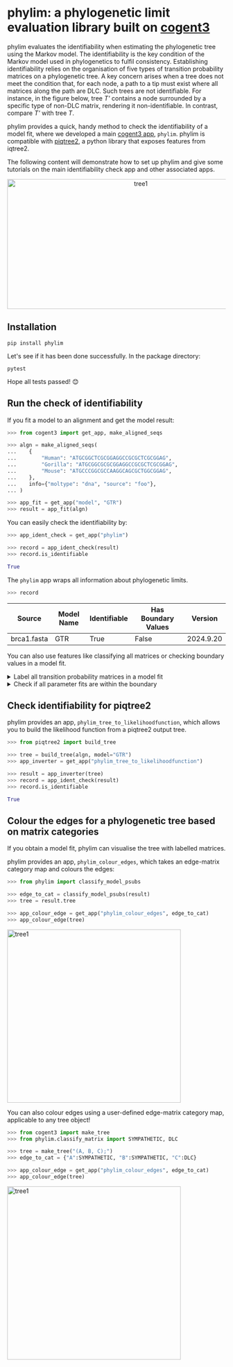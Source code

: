 # phylim: a phylogenetic limit evaluation library built on [cogent3](https://cogent3.org/)

phylim evaluates the identifiability when estimating the phylogenetic tree using the Markov model. The identifiability is the key condition of the Markov model used in phylogenetics to fulfil consistency. Establishing identifiability relies on the organisation of five types of transition probability matrices on a phylogenetic tree. A key concern arises when a tree does not meet the condition that, for each node, a path to a tip must exist where all matrices along the path are DLC. Such trees are not identifiable. For instance, in the figure below, tree *T'* contains a node surrounded by a specific type of non-DLC matrix, rendering it non-identifiable. In contrast, compare *T'* with tree *T*.

phylim provides a quick, handy method to check the identifiability of a model fit, where we developed a main [cogent3 app](https://cogent3.org/doc/app/index.html), `phylim`. phylim is compatible with [piqtree2](https://github.com/iqtree/piqtree2), a python library that exposes features from iqtree2.

The following content will demonstrate how to set up phylim and give some tutorials on the main identifiability check app and other associated apps.

<p align="center">
<img src="https://figshare.com/ndownloader/files/50904159" alt="tree1" width="600" height="300" />
</p>

## Installation

```pip install phylim```

Let's see if it has been done successfully. In the package directory:

```pytest```

Hope all tests passed! :blush:

## Run the check of identifiability

If you fit a model to an alignment and get the model result:

```python
>>> from cogent3 import get_app, make_aligned_seqs

>>> algn = make_aligned_seqs(
...    {
...        "Human": "ATGCGGCTCGCGGAGGCCGCGCTCGCGGAG",
...        "Gorilla": "ATGCGGCGCGCGGAGGCCGCGCTCGCGGAG",
...        "Mouse": "ATGCCCGGCGCCAAGGCAGCGCTGGCGGAG",
...    },
...    info={"moltype": "dna", "source": "foo"},
... )

>>> app_fit = get_app("model", "GTR")
>>> result = app_fit(algn)
```

You can easily check the identifiability by:

```python
>>> app_ident_check = get_app("phylim")

>>> record = app_ident_check(result)
>>> record.is_identifiable

True
```

The `phylim` app wraps all information about phylogenetic limits.

```python
>>> record
```


<div class="c3table">
  <table>
    <thead class="head_cell">
      <tr>
        <th>Source</th>
        <th>Model Name</th>
        <th>Identifiable</th>
        <th>Has Boundary Values</th>
        <th>Version</th>
      </tr>
    </thead>
    <tbody>
      <tr>
        <td>brca1.fasta</td>
        <td>GTR</td>
        <td>True</td>
        <td>False</td>
        <td>2024.9.20</td>
      </tr>
    </tbody>
  </table>
</div>


You can also use features like classifying all matrices or checking boundary values in a model fit.

<details>
<summary>Label all transition probability matrices in a model fit</summary>


You can call `classify_model_psubs` to give the category of all the matrices:

```python
>>> from phylim import classify_model_psubs

>>> labelled = classify_model_psubs(result)
>>> labelled
```


<div class="c3table">
<table>

<caption>
<span class="cell_title">Substitution Matrices Categories</span>
</caption>
<thead class="head_cell">
<th>edge name</th><th>matrix category</th>
</thead>
<tbody>
<tr><td><span class="c3col_left">Gorilla</span></td><td><span class="c3col_left">DLC</span></td></tr>
<tr><td><span class="c3col_left">Human</span></td><td><span class="c3col_left">DLC</span></td></tr>
<tr><td><span class="c3col_left">Mouse</span></td><td><span class="c3col_left">DLC</span></td></tr>
</tbody>
</table>

</div>

</details>


<details>
<summary>Check if all parameter fits are within the boundary</summary>


```
>>> from phylim import check_fit_boundary

>>> violations = check_fit_boundary(result)
>>> violations
BoundsViolation(source='foo', vio=[{'par_name': 'C/T', 'init': np.float64(1.0000000147345554e-06), 'lower': 1e-06, 'upper': 50}, {'par_name': 'A/T', 'init': np.float64(1.0000000625906854e-06), 'lower': 1e-06, 'upper': 50}])
```

</details>


## Check identifiability for piqtree2

phylim provides an app, `phylim_tree_to_likelihoodfunction`, which allows you to build the likelihood function from a piqtree2 output tree.

```python
>>> from piqtree2 import build_tree

>>> tree = build_tree(algn, model="GTR")
>>> app_inverter = get_app("phylim_tree_to_likelihoodfunction")

>>> result = app_inverter(tree)
>>> record = app_ident_check(result)
>>> record.is_identifiable

True
```


## Colour the edges for a phylogenetic tree based on matrix categories

If you obtain a model fit, phylim can visualise the tree with labelled matrices. 

phylim provides an app, `phylim_colour_edges`, which takes an edge-matrix category map and colours the edges:

```python
>>> from phylim import classify_model_psubs

>>> edge_to_cat = classify_model_psubs(result)
>>> tree = result.tree

>>> app_colour_edge = get_app("phylim_colour_edges", edge_to_cat)
>>> app_colour_edge(tree)
```

<img src="https://figshare.com/ndownloader/files/50903022" alt="tree1" width="400" />


You can also colour edges using a user-defined edge-matrix category map, applicable to any tree object! 

```python
>>> from cogent3 import make_tree
>>> from phylim.classify_matrix import SYMPATHETIC, DLC

>>> tree = make_tree("(A, B, C);")
>>> edge_to_cat = {"A":SYMPATHETIC, "B":SYMPATHETIC, "C":DLC}

>>> app_colour_edge = get_app("phylim_colour_edges", edge_to_cat)
>>> app_colour_edge(tree)
```

<img src="https://figshare.com/ndownloader/files/50903019" alt="tree1" width="400" />

